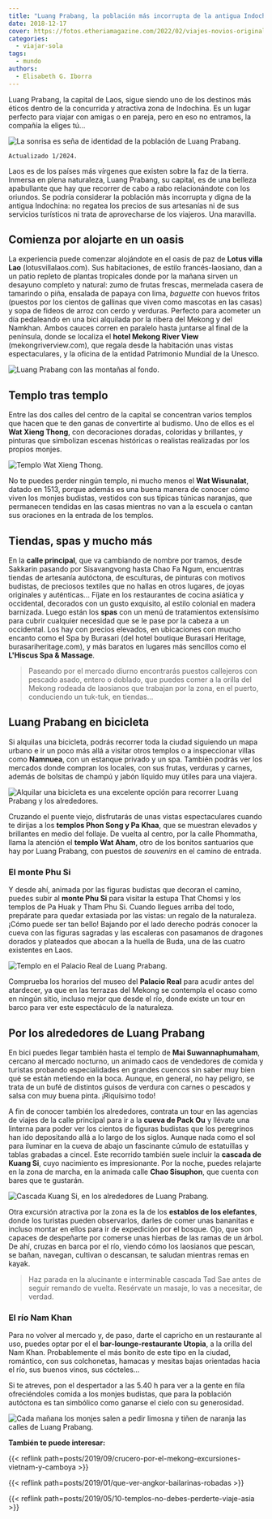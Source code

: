 ```yaml
---
title: "Luang Prabang, la población más incorrupta de la antigua Indochina"
date: 2018-12-17
cover: https://fotos.etheriamagazine.com/2022/02/viajes-novios-originales-Luang-Prabang-palacio-real.jpg
categories: 
  - viajar-sola
tags: 
  - mundo
authors: 
  - Elisabeth G. Iborra
---
```


Luang Prabang, la capital de Laos, sigue siendo uno de los destinos más éticos dentro de 
la concurrida y atractiva zona de Indochina. Es un lugar perfecto para viajar con amigas 
o en pareja, pero en eso no entramos, la compañía la eliges tú... 

![La sonrisa es seña de identidad de la población de Luang Prabang.](https://fotos.etheriamagazine.com/2018/12/luang-prabang-monjes.jpg "La sonrisa es seña de identidad de la población de Luang Prabang.")

```
Actualizado 1/2024.
```

Laos es de los países más vírgenes que existen sobre la faz de la tierra. Inmersa en 
plena naturaleza, Luang Prabang, su capital, es de una belleza apabullante que hay que 
recorrer de cabo a rabo relacionándote con los oriundos. Se podría considerar la 
población más incorrupta y digna de la antigua Indochina: no regatea los precios de sus 
artesanías ni de sus servicios turísticos ni trata de aprovecharse de los viajeros. Una 
maravilla. 

## Comienza por alojarte en un oasis

La experiencia puede comenzar alojándote en el oasis de paz de **Lotus villa Lao** 
(lotusvillalaos.com). Sus habitaciones, de estilo francés-laosiano, dan a un patio 
repleto de plantas tropicales donde por la mañana sirven un desayuno completo y natural: 
zumo de frutas frescas, mermelada casera de tamarindo o piña, ensalada de papaya con 
lima, _baguette_ con huevos fritos (puestos por los cientos de gallinas que viven como 
mascotas en las casas) y sopa de fideos de arroz con cerdo y verduras. Perfecto para 
acometer un día pedaleando en una bici alquilada por la ribera del Mekong y del Namkhan. 
Ambos cauces corren en paralelo hasta juntarse al final de la península, donde se 
localiza el **hotel Mekong River View** (mekongriverview.com), que regala desde la 
habitación unas vistas espectaculares, y la oficina de la entidad Patrimonio Mundial de 
la Unesco. 

![Luang Prabang con las montañas al fondo.](https://fotos.etheriamagazine.com/2018/12/Luang-Prabang.jpg "Luang Prabang con las montañas al fondo.")

## Templo tras templo

Entre las dos calles del centro de la capital se concentran varios templos que hacen que 
te den ganas de convertirte al budismo. Uno de ellos es el **Wat Xieng Thong**, con 
decoraciones doradas, coloridas y brillantes, y pinturas que simbolizan escenas 
históricas o realistas realizadas por los propios monjes. 

![Templo Wat Xieng Thong.](https://fotos.etheriamagazine.com/2018/12/Luang-Prabang-wat-xieng-thong.jpg "Templo Wat Xieng Thong.")

No te puedes perder ningún templo, ni mucho menos el **Wat Wisunalat**, datado en 1513, 
porque además es una buena manera de conocer cómo viven los monjes budistas, vestidos 
con sus típicas túnicas naranjas, que permanecen tendidas en las casas mientras no van a 
la escuela o cantan sus oraciones en la entrada de los templos. 

## Tiendas, spas y mucho más

En la **calle principal**, que va cambiando de nombre por tramos, desde Sakkarin pasando 
por Sisavangvong hasta Chao Fa Ngum, encuentras tiendas de artesanía autóctona, de 
esculturas, de pinturas con motivos budistas, de preciosos textiles que no hallas en 
otros lugares, de joyas originales y auténticas... Fíjate en los restaurantes de cocina 
asiática y occidental, decorados con un gusto exquisito, al estilo colonial en madera 
barnizada. Luego están los **spas** con un menú de tratamientos extensísimo para cubrir 
cualquier necesidad que se le pase por la cabeza a un occidental. Los hay con precios 
elevados, en ubicaciones con mucho encanto como el Spa by Burasari (del hotel boutique 
Burasari Heritage, burasariheritage.com), y más baratos en lugares más sencillos como el 
**L'Hiscus Spa & Massage**. 

> Paseando por el mercado diurno encontrarás puestos callejeros con pescado asado, entero 
> o doblado, que puedes comer a la orilla del Mekong rodeada de laosianos que trabajan por 
> la zona, en el puerto, conduciendo un tuk-tuk, en tiendas... 

## Luang Prabang en bicicleta

Si alquilas una bicicleta, podrás recorrer toda la ciudad siguiendo un mapa urbano e ir 
un poco más allá a visitar otros templos o a inspeccionar villas como **Namnuea**, con 
un estanque privado y un spa. También podrás ver los mercados donde compran los locales, 
con sus frutas, verduras y carnes, además de bolsitas de champú y jabón líquido muy 
útiles para una viajera. 

![Alquilar una bicicleta es una excelente opción para recorrer Luang Prabang y los alrededores.](https://fotos.etheriamagazine.com/2018/12/luang-prabang-bicicletas.jpg "Alquilar una bicicleta es una excelente opción para recorrer Luang Prabang y los alrededores.")

Cruzando el puente viejo, disfrutarás de unas vistas espectaculares cuando te dirijas a 
los **templos Phon Song y Pa Khaa**, que se muestran elevados y brillantes en medio del 
follaje. De vuelta al centro, por la calle Phommatha, llama la atención el **templo Wat 
Aham**, otro de los bonitos santuarios que hay por Luang Prabang, con puestos de 
_souvenirs_ en el camino de entrada. 

### El monte Phu Si

Y desde ahí, animada por las figuras budistas que decoran el camino, puedes subir al 
**monte Phu Si** para visitar la estupa That Chomsi y los templos de Pa Huak y Tham Phu 
Si. Cuando llegues arriba del todo, prepárate para quedar extasiada por las vistas: un 
regalo de la naturaleza. ¡Cómo puede ser tan bello! Bajando por el lado derecho podrás 
conocer la cueva con las figuras sagradas y las escaleras con pasamanos de dragones 
dorados y plateados que abocan a la huella de Buda, una de las cuatro existentes en 
Laos. 

![Templo en el Palacio Real de Luang Prabang.](https://fotos.etheriamagazine.com/2018/12/Luang-Prabang-palacio-real.jpg "Templo en el Palacio Real de Luang Prabang.")

Comprueba los horarios del museo del **Palacio Real** para acudir antes del atardecer, 
ya que en las terrazas del Mekong se contempla el ocaso como en ningún sitio, incluso 
mejor que desde el río, donde existe un tour en barco para ver este espectáculo de la 
naturaleza. 

## Por los alrededores de Luang Prabang

En bici puedes llegar también hasta el templo de **Mai Suwannaphumaham**, cercano al 
mercado nocturno, un animado caos de vendedores de comida y turistas probando 
especialidades en grandes cuencos sin saber muy bien qué se están metiendo en la boca. 
Aunque, en general, no hay peligro, se trata de un bufé de distintos guisos de verdura 
con carnes o pescados y salsa con muy buena pinta. ¡Riquísimo todo! 

A fin de conocer también los alrededores, contrata un tour en las agencias de viajes de 
la calle principal para ir a la **cueva de Pack Ou** y llévate una linterna para poder 
ver los cientos de figuras budistas que los peregrinos han ido depositando allá a lo 
largo de los siglos. Aunque nada como el sol para iluminar en la cueva de abajo un 
fascinante cúmulo de estatuillas y tablas grabadas a cincel. Este recorrido también 
suele incluir la **cascada de Kuang Si**, cuyo nacimiento es impresionante. Por la 
noche, puedes relajarte en la zona de marcha, en la animada calle **Chao Sisuphon**, que 
cuenta con bares que te gustarán. 

![Cascada Kuang Si, en los alrededores de Luang Prabang.](https://fotos.etheriamagazine.com/2018/12/luang-prabang-cascada.jpg "Cascada Kuang Si, en los alrededores de Luang Prabang.")

Otra excursión atractiva por la zona es la de los **establos de los elefantes**, donde 
los turistas pueden observarlos, darles de comer unas bananitas e incluso montar en 
ellos para ir de expedición por el bosque. Ojo, que son capaces de despeñarte por 
comerse unas hierbas de las ramas de un árbol. De ahí, cruzas en barca por el río, 
viendo cómo los laosianos que pescan, se bañan, navegan, cultivan o descansan, te 
saludan mientras remas en kayak. 

> Haz parada en la alucinante e interminable cascada Tad Sae antes de seguir remando de 
> vuelta. Resérvate un masaje, lo vas a necesitar, de verdad. 

### El río Nam Khan

Para no volver al mercado y, de paso, darte el capricho en un restaurante al uso, puedes 
optar por el el **bar-lounge-restaurante Utopia**, a la orilla del Nam Khan. 
Probablemente el más bonito de este tipo en la ciudad, romántico, con sus colchonetas, 
hamacas y mesitas bajas orientadas hacia el río, sus buenos vinos, sus cócteles… 

Si te atreves, pon el despertador a las 5.40 h para ver a la gente en fila ofreciéndoles 
comida a los monjes budistas, que para la población autóctona es tan simbólico como 
ganarse el cielo con su generosidad. 

![Cada mañana los monjes salen a pedir limosna y tiñen de naranja las calles de Luang Prabang.](https://fotos.etheriamagazine.com/2018/12/luang-prabag-monjes-limosna.jpg "Cada mañana los monjes salen a pedir limosna y tiñen de naranja las calles de Luang Prabang.")

**También te puede interesar:** 

{{< reflink path=posts/2019/09/crucero-por-el-mekong-excursiones-vietnam-y-camboya >}} 

{{< reflink path=posts/2019/01/que-ver-angkor-bailarinas-robadas >}} 

{{< reflink path=posts/2019/05/10-templos-no-debes-perderte-viaje-asia >}}
